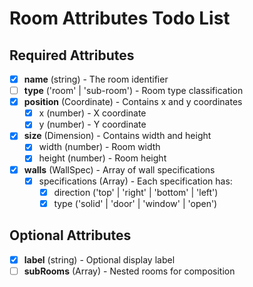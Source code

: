 # Room Attributes Todo List

## Required Attributes

- [x] **name** (string) - The room identifier
- [ ] **type** ('room' | 'sub-room') - Room type classification
- [x] **position** (Coordinate) - Contains x and y coordinates
  - [x] x (number) - X coordinate
  - [x] y (number) - Y coordinate
- [x] **size** (Dimension) - Contains width and height
  - [x] width (number) - Room width
  - [x] height (number) - Room height
- [x] **walls** (WallSpec) - Array of wall specifications
  - [x] specifications (Array<WallSpecification>) - Each specification has:
    - [x] direction ('top' | 'right' | 'bottom' | 'left')
    - [x] type ('solid' | 'door' | 'window' | 'open')

## Optional Attributes

- [x] **label** (string) - Optional display label
- [ ] **subRooms** (Array<Room>) - Nested rooms for composition
